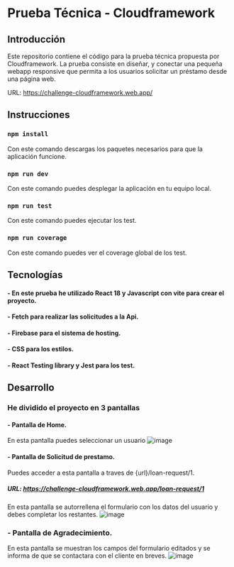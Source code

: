 # Prueba Técnica - Cloudframework

## Introducción

Este repositorio contiene el código para la prueba técnica propuesta por Cloudframework. La prueba consiste en diseñar, y conectar una pequeña webapp responsive que permita a los usuarios solicitar un préstamo desde una página web.

URL: https://challenge-cloudframework.web.app/

## Instrucciones

### `npm install`

Con este comando descargas los paquetes necesarios para que la aplicación funcione.

### `npm run dev`

Con este comando puedes desplegar la aplicación en tu equipo local.

### `npm run test`

Con este comando puedes ejecutar los test.

### `npm run coverage`

Con este comando puedes ver el coverage global de los test.

## Tecnologías

#### - En este prueba he utilizado React 18 y Javascript con vite para crear el proyecto.

#### - Fetch para realizar las solicitudes a la Api.

#### - Firebase para el sistema de hosting.

#### - CSS para los estilos.

#### - React Testing library y Jest para los test.

## Desarrollo

### He dividido el proyecto en 3 pantallas

#### - Pantalla de Home.
En esta pantalla puedes seleccionar un usuario
![image](https://github.com/ethxn08/challenge-CloudframeWork/assets/91902123/44f95670-029e-41ab-ba64-dab735adc043)

#### - Pantalla de Solicitud de prestamo.
Puedes acceder a esta pantalla a traves de {url}/loan-request/1.
##### URL: https://challenge-cloudframework.web.app/loan-request/1
En esta pantalla se autorrellena el formulario con los datos del usuario y debes completar los restantes.
![image](https://github.com/ethxn08/challenge-CloudframeWork/assets/91902123/0512616b-3261-4c44-8cea-ac574d312338)

### - Pantalla de Agradecimiento.
En esta pantalla se muestran los campos del formulario editados y se informa de que se contactara con el cliente en breves.
![image](https://github.com/ethxn08/challenge-CloudframeWork/assets/91902123/8798e1f4-9cb7-4faf-82fd-d9326fd01c7e)

